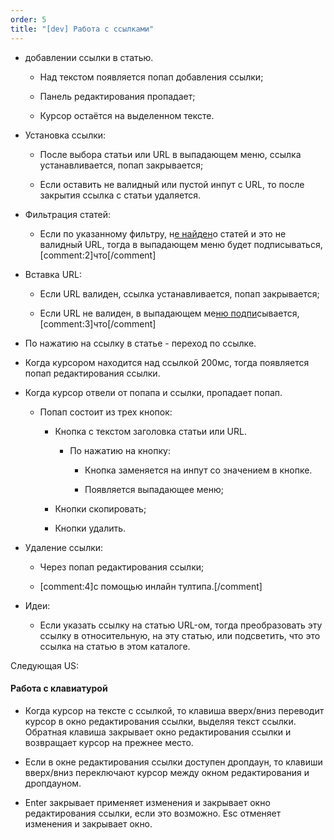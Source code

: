 ```yaml
---
order: 5
title: "[dev] Работа с ссылками"
---
```


-  добавлении ссылки в статью.

   -  Над текстом появляется попап добавления ссылки;

   -  Панель редактирования пропадает;

   -  Курсор остаётся на выделенном тексте.

-  Установка ссылки:

   -  После выбора статьи или URL в выпадающем меню, ссылка устанавливается, попап закрывается;

   -  Если оставить не валидный или пустой инпут с URL, то после закрытия ссылка с статьи удаляется.

-  Фильтрация статей:

   -  Если по указанному фильтру, н[е найден]()о статей и это не валидный URL, тогда в выпадающем меню будет подписываться, [comment:2]что[/comment]

-  Вставка URL:

   -  Если URL валиден, ссылка устанавливается, попап закрывается;

   -  Если URL не валиден, в выпадающем ме[ню подпи]()сывается, [comment:3]что[/comment]



-  По нажатию на ссылку в статье - переход по ссылке.

-  Когда курсором находится над ссылкой 200мс, тогда появляется попап редактирования ссылки.

-  Когда курсор отвели от попапа и ссылки, пропадает попап.

   -  Попап состоит из трех кнопок:

      -  Кнопка с текстом заголовка статьи или URL.

         -  По нажатию на кнопку:

            -  Кнопка заменяется на инпут со значением в кнопке.

            -  Появляется выпадающее меню;

      -  Кнопки скопировать;

      -  Кнопки удалить.

-  Удаление ссылки:

   -  Через попап редактирования ссылки;

   -  [comment:4]с помощью инлайн тултипа.[/comment]



-  Идеи:

   -  Если указать ссылку на статью URL-ом, тогда преобразовать эту ссылку в относительную, на эту статью, или подсветить, что это ссылка на статью в этом каталоге.

Следующая US:

#### Работа с клавиатурой

-  Когда курсор на тексте с ссылкой, то клавиша вверх/вниз переводит курсор в окно редактирования ссылки, выделяя текст ссылки. Обратная клавиша закрывает окно редактирования ссылки и возвращает курсор на прежнее место.

-  Если в окне редактирования ссылки доступен дропдаун, то клавиши вверх/вниз переключают курсор между окном редактирования и дропдауном.

-  Enter закрывает применяет изменения и закрывает окно редактирования ссылки, если это возможно. Esc отменяет изменения и закрывает окно.